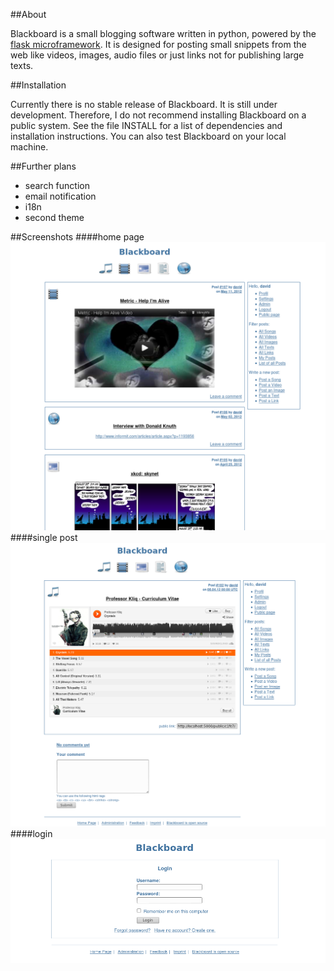 ##About

Blackboard is a small blogging software written in python, powered by the
[flask microframework](https://github.com/mitsuhiko/flask). It is designed
for posting small snippets from the web like videos, images, audio files or
just links not for publishing large texts.


##Installation

Currently there is no stable release of Blackboard. It is still under
development. Therefore, I do not recommend installing Blackboard on a public
system.
See the file INSTALL for a list of dependencies and installation instructions.
You can also test Blackboard on your local machine.


##Further plans

* search function
* email notification
* i18n
* second theme

##Screenshots
####home page
  ![home page](https://github.com/davidnieder/blackboard/raw/master/screenshots/home_page.png)
####single post
  ![a single post](https://github.com/davidnieder/blackboard/raw/master/screenshots/single_post.png)
####login
  ![login view](https://github.com/davidnieder/blackboard/raw/master/screenshots/login.png)

